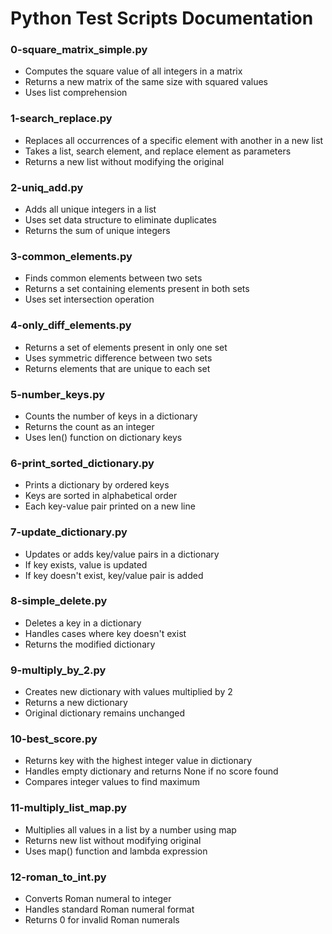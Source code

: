 # Python Test Scripts Documentation

### 0-square_matrix_simple.py
- Computes the square value of all integers in a matrix
- Returns a new matrix of the same size with squared values
- Uses list comprehension

### 1-search_replace.py
- Replaces all occurrences of a specific element with another in a new list
- Takes a list, search element, and replace element as parameters
- Returns a new list without modifying the original

### 2-uniq_add.py
- Adds all unique integers in a list
- Uses set data structure to eliminate duplicates
- Returns the sum of unique integers

### 3-common_elements.py
- Finds common elements between two sets
- Returns a set containing elements present in both sets
- Uses set intersection operation

### 4-only_diff_elements.py
- Returns a set of elements present in only one set
- Uses symmetric difference between two sets
- Returns elements that are unique to each set

### 5-number_keys.py
- Counts the number of keys in a dictionary
- Returns the count as an integer
- Uses len() function on dictionary keys

### 6-print_sorted_dictionary.py
- Prints a dictionary by ordered keys
- Keys are sorted in alphabetical order
- Each key-value pair printed on a new line

### 7-update_dictionary.py
- Updates or adds key/value pairs in a dictionary
- If key exists, value is updated
- If key doesn't exist, key/value pair is added

### 8-simple_delete.py
- Deletes a key in a dictionary
- Handles cases where key doesn't exist
- Returns the modified dictionary

### 9-multiply_by_2.py
- Creates new dictionary with values multiplied by 2
- Returns a new dictionary
- Original dictionary remains unchanged

### 10-best_score.py
- Returns key with the highest integer value in dictionary
- Handles empty dictionary and returns None if no score found
- Compares integer values to find maximum

### 11-multiply_list_map.py
- Multiplies all values in a list by a number using map
- Returns new list without modifying original
- Uses map() function and lambda expression

### 12-roman_to_int.py
- Converts Roman numeral to integer
- Handles standard Roman numeral format
- Returns 0 for invalid Roman numerals
